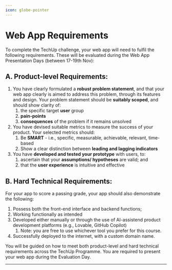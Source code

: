```yaml
---
icon: globe-pointer
---
```


# Web App Requirements

To complete the TechUp challenge, your web app will need to fulfil the following requirements. These will be evaluated during the Web App Presentation Days (between 17-19th Nov):&#x20;

## **A. Product-level Requirements:**

1. You have clearly formulated a **robust problem statement**, and that your web app clearly is aimed to address this problem, through its features and design. Your problem statement should be **suitably scoped**, and should show clarity of:
   1. the specific target **user** group
   2. **pain-points**
   3. **consequences** of the problem if it remains unsolved
2. You have devised suitable metrics to measure the success of your product. Your selected metrics should:&#x20;
   1. Be **SMART** - i.e., specific, measurable, achievable, relevant, time-based
   2. Show a clear distinction between **leading and lagging indicators**
3. You have **developed and tested your prototype** with users, to:
   1. ascertain that your **assumptions/ hypotheses** are valid; and
   2. that the **user experience** is intuitive and effective

## **B. Hard Technical Requirements:**

For your app to score a passing grade, your app should also demonstrate the following:

1. Possess both the front-end interface and backend functions;&#x20;
2. Working functionally as intended
3. Developed either manually or through the use of AI-assistend product development platforms (e.g., Lovable, GitHub Copilot)
   1. Note: you are free to use whichever tool you prefer for this course.
4. Successfully deployed to the internet, with a custom domain name.&#x20;

You will be guided on how to meet both product-level and hard technical requirements across the TechUp Programme. You are required to present your web app during the Evaluation Day.

***

## &#x20;<a href="#for-advanced-participants" id="for-advanced-participants"></a>
